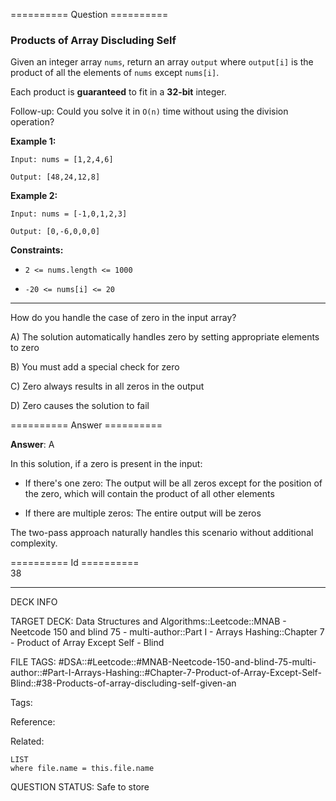 ========== Question ==========  

### Products of Array Discluding Self

Given an integer array `nums`, return an array `output` where `output[i]` is the product of all the elements of `nums` except `nums[i]`.

Each product is **guaranteed** to fit in a **32-bit** integer.

Follow-up: Could you solve it in `O(n)` time without using the division operation?

**Example 1:**

```
Input: nums = [1,2,4,6]

Output: [48,24,12,8]
```

**Example 2:**

```
Input: nums = [-1,0,1,2,3]

Output: [0,-6,0,0,0]
```

**Constraints:**

-   `2 <= nums.length <= 1000`

-   `-20 <= nums[i] <= 20`

---

How do you handle the case of zero in the input array?

A) The solution automatically handles zero by setting appropriate elements to zero

B) You must add a special check for zero

C) Zero always results in all zeros in the output

D) Zero causes the solution to fail  

========== Answer ==========  

**Answer**: A

In this solution, if a zero is present in the input:

-   If there's one zero: The output will be all zeros except for the position of the zero, which will contain the product of all other elements

-   If there are multiple zeros: The entire output will be zeros

The two-pass approach naturally handles this scenario without additional complexity.

========== Id ==========  
38

---

DECK INFO

TARGET DECK: Data Structures and Algorithms::Leetcode::MNAB - Neetcode 150 and blind 75 - multi-author::Part I - Arrays Hashing::Chapter 7 - Product of Array Except Self - Blind

FILE TAGS: #DSA::#Leetcode::#MNAB-Neetcode-150-and-blind-75-multi-author::#Part-I-Arrays-Hashing::#Chapter-7-Product-of-Array-Except-Self-Blind::#38-Products-of-array-discluding-self-given-an

Tags:

Reference:

Related:

```dataview
LIST
where file.name = this.file.name
```

QUESTION STATUS: Safe to store

